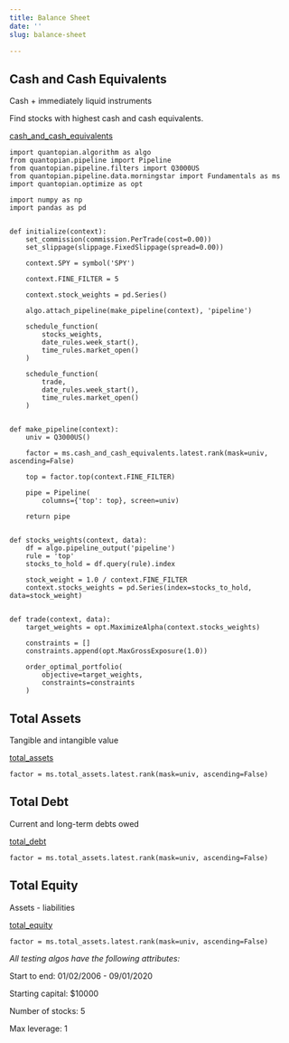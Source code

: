 ```yaml
---
title: Balance Sheet
date: ''
slug: balance-sheet

---
```

## Cash and Cash Equivalents

Cash + immediately liquid instruments

Find stocks with highest cash and cash equivalents.

[cash_and_cash_equivalents](https://www.quantopian.com/docs/data-reference/morningstar_fundamentals#cash-and-cash-equivalents "cash_and_cash_equivalents")

    import quantopian.algorithm as algo
    from quantopian.pipeline import Pipeline
    from quantopian.pipeline.filters import Q3000US
    from quantopian.pipeline.data.morningstar import Fundamentals as ms
    import quantopian.optimize as opt
    
    import numpy as np
    import pandas as pd
    
    
    def initialize(context):
        set_commission(commission.PerTrade(cost=0.00))
        set_slippage(slippage.FixedSlippage(spread=0.00))
    
        context.SPY = symbol('SPY')
    
        context.FINE_FILTER = 5
    
        context.stock_weights = pd.Series()
    
        algo.attach_pipeline(make_pipeline(context), 'pipeline')
    
        schedule_function(
            stocks_weights,
            date_rules.week_start(),
            time_rules.market_open()
        )
    
        schedule_function(
            trade,
            date_rules.week_start(),
            time_rules.market_open()
        )
    
    
    def make_pipeline(context):
    	univ = Q3000US()
    
        factor = ms.cash_and_cash_equivalents.latest.rank(mask=univ, ascending=False)
    
        top = factor.top(context.FINE_FILTER)
    
        pipe = Pipeline(
            columns={'top': top}, screen=univ)
    
        return pipe
    
    
    def stocks_weights(context, data):
        df = algo.pipeline_output('pipeline')
        rule = 'top'
        stocks_to_hold = df.query(rule).index
    
        stock_weight = 1.0 / context.FINE_FILTER
        context.stocks_weights = pd.Series(index=stocks_to_hold, data=stock_weight)
    
    
    def trade(context, data):
        target_weights = opt.MaximizeAlpha(context.stocks_weights)
    
        constraints = []
        constraints.append(opt.MaxGrossExposure(1.0))
    
        order_optimal_portfolio(
            objective=target_weights,
            constraints=constraints
        )

## Total Assets

Tangible and intangible value

[total_assets](https://www.quantopian.com/docs/data-reference/morningstar_fundamentals#total-assets "total_assets")

    factor = ms.total_assets.latest.rank(mask=univ, ascending=False)

## Total Debt

Current and long-term debts owed

[total_debt](https://www.quantopian.com/docs/data-reference/morningstar_fundamentals#total-debt "total_debt")

    factor = ms.total_assets.latest.rank(mask=univ, ascending=False)

## Total Equity

Assets - liabilities

[total_equity](https://www.quantopian.com/docs/data-reference/morningstar_fundamentals#total-equity "total_equity")

    factor = ms.total_assets.latest.rank(mask=univ, ascending=False)

_All testing algos have the following attributes:_

Start to end: 01/02/2006 - 09/01/2020

Starting capital: $10000

Number of stocks: 5

Max leverage: 1